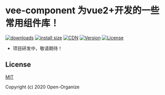 # vee-component 为vue2+开发的一些常用组件库！

<p>
  <a href="https://yelloxing.gitee.io/npm-downloads?interval=7&packages=vee-component"><img src="https://img.shields.io/npm/dm/vee-component.svg" alt="downloads"></a>
  <a href="https://packagephobia.now.sh/result?p=vee-component"><img src="https://packagephobia.now.sh/badge?p=vee-component" alt="install size"></a>
  <a href="https://www.jsdelivr.com/package/npm/vee-component"><img src="https://data.jsdelivr.com/v1/package/npm/vee-component/badge" alt="CDN"></a>
  <a href="https://www.npmjs.com/package/vee-component"><img src="https://img.shields.io/npm/v/vee-component.svg" alt="Version"></a>
  <a href="https://github.com/Open-Organize/vee-component/blob/master/LICENSE"><img src="https://img.shields.io/npm/l/vee-component.svg" alt="License"></a>
</p>

- 项目研发中，敬请期待！

## License

[MIT](https://github.com/Open-Organize/vee-component/blob/master/LICENSE)

Copyright (c) 2020 Open-Organize
